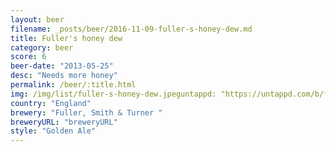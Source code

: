 ```yaml
---
layout: beer
filename: _posts/beer/2016-11-09-fuller-s-honey-dew.md
title: Fuller's honey dew
category: beer
score: 6
beer-date: "2013-05-25"
desc: "Needs more honey"
permalink: /beer/:title.html
img: /img/list/fuller-s-honey-dew.jpeguntappd: "https://untappd.com/b/fuller--smith---turner--honey-dew/22286"
country: "England"
brewery: "Fuller, Smith & Turner "
breweryURL: "breweryURL"
style: "Golden Ale"
---
```

